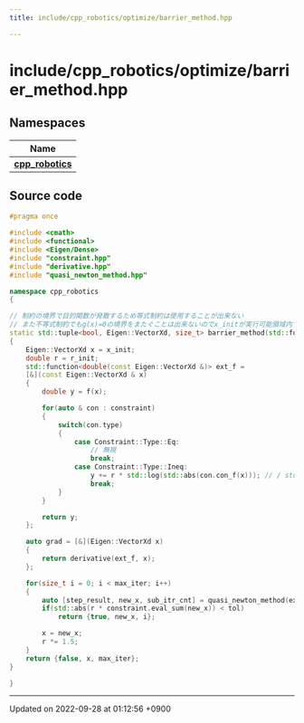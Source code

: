 ```yaml
---
title: include/cpp_robotics/optimize/barrier_method.hpp

---
```


# include/cpp_robotics/optimize/barrier_method.hpp



## Namespaces

| Name           |
| -------------- |
| **[cpp_robotics](/cpp_robotics/doxybook/Namespaces/namespacecpp__robotics/)**  |




## Source code

```cpp
#pragma once

#include <cmath>
#include <functional>
#include <Eigen/Dense>
#include "constraint.hpp"
#include "derivative.hpp"
#include "quasi_newton_method.hpp"

namespace cpp_robotics
{

// 制約の境界で目的関数が発散するため等式制約は使用することが出来ない
// また不等式制約でもg(x)=0の境界をまたぐことは出来ないのでx_initが実行可能領域内である必要がある
static std::tuple<bool, Eigen::VectorXd, size_t> barrier_method(std::function<double(const Eigen::VectorXd &)> f, ConstraintArray constraint, Eigen::VectorXd x_init, const double r_init = 10.0, const double tol = 1e-3, const size_t max_iter = 1000)
{
    Eigen::VectorXd x = x_init;
    double r = r_init;
    std::function<double(const Eigen::VectorXd &)> ext_f = 
    [&](const Eigen::VectorXd & x)
    {
        double y = f(x);

        for(auto & con : constraint)
        {
            switch(con.type)
            {
                case Constraint::Type::Eq:
                    // 無視
                    break;
                case Constraint::Type::Ineq:
                    y += r * std::log(std::abs(con.con_f(x))); // / std::pow(, 2);
                    break;
            }
        }

        return y;
    };

    auto grad = [&](Eigen::VectorXd x)
    {
        return derivative(ext_f, x);
    };

    for(size_t i = 0; i < max_iter; i++)
    {
        auto [step_result, new_x, sub_itr_cnt] = quasi_newton_method(ext_f, grad, x, tol, 1);
        if(std::abs(r * constraint.eval_sum(new_x)) < tol)
            return {true, new_x, i};

        x = new_x;
        r *= 1.5;
    }
    return {false, x, max_iter};
}

}
```


-------------------------------

Updated on 2022-09-28 at 01:12:56 +0900
